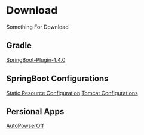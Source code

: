 # Download
Something For Download

## Gradle

[SpringBoot-Plugin-1.4.0](https://raw.githubusercontent.com/Forward2015/Download/master/Gradle/Spring-Boot-Plugin.gradle)

## SpringBoot Configurations

[Static Resource Configuration](https://github.com/Forward2015/Download/blob/master/SpringBoot/static-resource-config.java)
[Tomcat Configurations](https://github.com/Forward2015/Download/blob/master/SpringBoot/applications.properties)

## Persional Apps

[AutoPowserOff](https://github.com/Forward2015/AutoPowserOff/blob/master/AutoPowerOff%20Pro.exe?raw=true)
